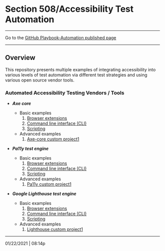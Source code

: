 # Section 508/Accessibility Test Automation

<hr>

Go to the [GitHub Playbook-Automation published page](https://section508coordinators.github.io/Dev-Automation/)

<hr>

## Overview
This repository presents multiple examples of integrating accessibility into various levels of test automation via different test strategies and using various open source vendor tools.

### Automated Accessibility Testing Vendors / Tools

  * ***Axe core***
    * Basic examples
        1. [Browser extensions](https://github.com/Section508Coordinators/Dev-Automation/tree/master/examples/axe-core/axe-basic-browser-ext)
        2. [Command line interface (CLI)](https://github.com/akingkci/Dev-Automation/tree/master/examples/axe-core/axe-basic-cli)
        3. [Scripting](https://github.com/akingkci/Dev-Automation/tree/master/examples/axe-core/axe-basic-scripts)
    * Advanced examples
        1. [Axe-core custom project1](https://github.com/akingkci/Dev-Automation/tree/master/examples/axe-core/axe-advanced-project1)
    
  * ***Pa11y test engine***
    * Basic examples
        1. [Browser extensions](https://github.com/akingkci/Dev-Automation/tree/master/examples/pa11y/pa11y-basic-browser-ext)
        2. [Command line interface (CLI)](https://github.com/akingkci/Dev-Automation/tree/master/examples/pa11y/pa11y-basic-cli)
        3. [Scripting](https://github.com/akingkci/Dev-Automation/tree/master/examples/pa11y/pa11y-basic-scripts)
    * Advanced examples
        1. [Pa11y custom project1](https://github.com/akingkci/Dev-Automation/tree/master/examples/pa11y/pa11y-advanced-project1)
    
  * ***Google Lighthouse test engine***
    * Basic examples
        1. [Browser extensions](https://github.com/akingkci/Dev-Automation/tree/master/examples/lighthouse/lh-basic-browser-ext)
        2. [Command line interface (CLI)](https://github.com/akingkci/Dev-Automation/tree/master/examples/lighthouse/lh-basic-cli)
        3. [Scripting](https://github.com/akingkci/Dev-Automation/tree/master/examples/lighthouse/lh-basic-scripts)
    * Advanced examples
        1. [Lighthouse custom project1](https://github.com/akingkci/Dev-Automation/tree/master/examples/lighthouse/lh-advanced-project1)
        
    

<hr>

01/22/2021 | 08:14p

